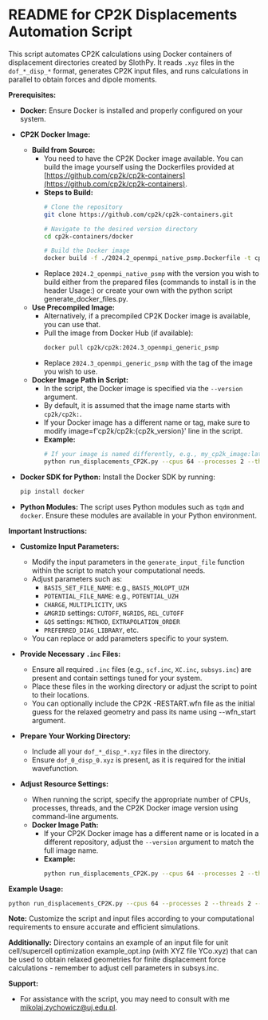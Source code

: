 # README for CP2K Displacements Automation Script

This script automates CP2K calculations using Docker containers of displacement directories created by SlothPy. It reads `.xyz` files in the `dof_*_disp_*` format, generates CP2K input files, and runs calculations in parallel to obtain forces and dipole moments.

**Prerequisites:**

- **Docker:** Ensure Docker is installed and properly configured on your system.

- **CP2K Docker Image:**

  - **Build from Source:**
    - You need to have the CP2K Docker image available. You can build the image yourself using the Dockerfiles provided at [https://github.com/cp2k/cp2k-containers](https://github.com/cp2k/cp2k-containers).
    - **Steps to Build:**
      ```bash
      # Clone the repository
      git clone https://github.com/cp2k/cp2k-containers.git

      # Navigate to the desired version directory
      cd cp2k-containers/docker

      # Build the Docker image
      docker build -f ./2024.2_openmpi_native_psmp.Dockerfile -t cp2k/cp2k:2024.2_openmpi_native_psmp .
      ```
    - Replace `2024.2_openmpi_native_psmp` with the version you wish to build either from the prepared files (commands to install is in the header Usage:) or create your own with the python script generate_docker_files.py.
  - **Use Precompiled Image:**
    - Alternatively, if a precompiled CP2K Docker image is available, you can use that.
    - Pull the image from Docker Hub (if available):
      ```bash
      docker pull cp2k/cp2k:2024.3_openmpi_generic_psmp
      ```
    - Replace `2024.3_openmpi_generic_psmp` with the tag of the image you wish to use.
  - **Docker Image Path in Script:**
    - In the script, the Docker image is specified via the `--version` argument.
    - By default, it is assumed that the image name starts with `cp2k/cp2k:`.
    - If your Docker image has a different name or tag, make sure to modify image=f'cp2k/cp2k:{cp2k_version}' line in the script.
    - **Example:**
      ```bash
      # If your image is named differently, e.g., my_cp2k_image:latest
      python run_displacements_CP2K.py --cpus 64 --processes 2 --threads 2 --version my_cp2k_image:latest
      ```

- **Docker SDK for Python:** Install the Docker SDK by running:

  ```bash
  pip install docker
  ```

- **Python Modules:** The script uses Python modules such as `tqdm` and `docker`. Ensure these modules are available in your Python environment.

**Important Instructions:**

- **Customize Input Parameters:**
  - Modify the input parameters in the `generate_input_file` function within the script to match your computational needs.
  - Adjust parameters such as:
    - `BASIS_SET_FILE_NAME`: e.g., `BASIS_MOLOPT_UZH`
    - `POTENTIAL_FILE_NAME`: e.g., `POTENTIAL_UZH`
    - `CHARGE`, `MULTIPLICITY`, `UKS`
    - `&MGRID` settings: `CUTOFF`, `NGRIDS`, `REL_CUTOFF`
    - `&QS` settings: `METHOD`, `EXTRAPOLATION_ORDER`
    - `PREFERRED_DIAG_LIBRARY`, etc.
  - You can replace or add parameters specific to your system.

- **Provide Necessary `.inc` Files:**
  - Ensure all required `.inc` files (e.g., `scf.inc`, `XC.inc`, `subsys.inc`) are present and contain settings tuned for your system.
  - Place these files in the working directory or adjust the script to point to their locations.
  - You can optionally include the CP2K -RESTART.wfn file as the initial guess for the relaxed geometry and pass its name using --wfn_start argument.

- **Prepare Your Working Directory:**
  - Include all your `dof_*_disp_*.xyz` files in the directory.
  - Ensure `dof_0_disp_0.xyz` is present, as it is required for the initial wavefunction.

- **Adjust Resource Settings:**
  - When running the script, specify the appropriate number of CPUs, processes, threads, and the CP2K Docker image version using command-line arguments.
  - **Docker Image Path:**
    - If your CP2K Docker image has a different name or is located in a different repository, adjust the `--version` argument to match the full image name.
    - **Example:**
      ```bash
      python run_displacements_CP2K.py --cpus 64 --processes 2 --threads 2 --version my_cp2k_image:latest
      ```

**Example Usage:**

```bash
python run_displacements_CP2K.py --cpus 64 --processes 2 --threads 2 --version 2024.3_openmpi_native_psmp --wfn_start YCo_relaxed_supercell-RESTART.wfn
```

**Note:** Customize the script and input files according to your computational requirements to ensure accurate and efficient simulations.

**Additionally:** Directory contains an example of an input file for unit cell/supercell optimization example_opt.inp (with XYZ file YCo.xyz) that can be used to obtain relaxed geometries for finite displacement force calculations - remember to adjust cell parameters in subsys.inc.

**Support:**
  - For assistance with the script, you may need to consult with me mikolaj.zychowicz@uj.edu.pl.